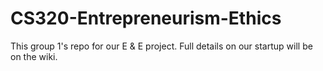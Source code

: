 # CS320-Entrepreneurism-Ethics

This group 1's repo for our E & E project. Full details on our startup will be on the wiki.
